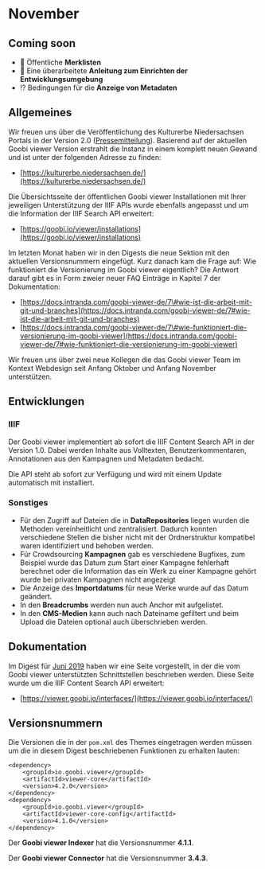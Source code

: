 # November

## Coming soon

* 🔖 Öffentliche **Merklisten**
* 📝 Eine überarbeitete **Anleitung zum Einrichten der Entwicklungsumgebung**
* ⁉ Bedingungen für die **Anzeige von Metadaten**

## Allgemeines

Wir freuen uns über die Veröffentlichung des Kulturerbe Niedersachsen Portals in der Version 2.0 \([Pressemitteilung](https://www.mwk.niedersachsen.de/startseite/aktuelles/presseinformationen/kulturerbe-niedersachsen-de-2-0-181282.html9)\). Basierend auf der aktuellen Goobi viewer Version erstrahlt die Instanz in einem komplett neuen Gewand und ist unter der folgenden Adresse zu finden:

* [https://kulturerbe.niedersachsen.de/](https://kulturerbe.niedersachsen.de/)

Die Übersichtsseite der öffentlichen Goobi viewer Installationen mit Ihrer jeweiligen Unterstützung der IIIF APIs wurde ebenfalls angepasst und um die Information der IIIF Search API erweitert:

* [https://goobi.io/viewer/installations](https://goobi.io/viewer/installations)

Im letzten Monat haben wir in den Digests die neue Sektion mit den aktuellen Versionsnummern eingefügt. Kurz danach kam die Frage auf: Wie funktioniert die Versionierung im Goobi viewer eigentlich? Die Antwort darauf gibt es in Form zweier neuer FAQ Einträge in Kapitel 7 der Dokumentation:

* [https://docs.intranda.com/goobi-viewer-de/7\#wie-ist-die-arbeit-mit-git-und-branches](https://docs.intranda.com/goobi-viewer-de/7#wie-ist-die-arbeit-mit-git-und-branches) 
* [https://docs.intranda.com/goobi-viewer-de/7\#wie-funktioniert-die-versionierung-im-goobi-viewer](https://docs.intranda.com/goobi-viewer-de/7#wie-funktioniert-die-versionierung-im-goobi-viewer)

Wir freuen uns über zwei neue Kollegen die das Goobi viewer Team im Kontext Webdesign seit Anfang Oktober und Anfang November unterstützen.

## Entwicklungen

### IIIF

Der Goobi viewer implementiert ab sofort die IIIF Content Search API in der Version 1.0. Dabei werden Inhalte aus Volltexten, Benutzerkommentaren, Annotationen aus den Kampagnen und Metadaten bedacht.

Die API steht ab sofort zur Verfügung und wird mit einem Update automatisch mit installiert.

### Sonstiges

* Für den Zugriff auf Dateien die in **DataRepositories** liegen wurden die Methoden vereinheitlicht und zentralisiert. Dadurch konnten verschiedene Stellen die bisher nicht mit der Ordnerstruktur kompatibel waren identifiziert und behoben werden.
* Für Crowdsourcing **Kampagnen** gab es verschiedene Bugfixes, zum Beispiel wurde das Datum zum Start einer Kampagne fehlerhaft berechnet oder die Information das ein Werk zu einer Kampagne gehört wurde bei privaten Kampagnen nicht angezeigt
* Die Anzeige des **Importdatums** für neue Werke wurde auf das Datum geändert.
* In den **Breadcrumbs** werden nun auch Anchor mit aufgelistet.
* In den **CMS-Medien** kann auch nach Dateiname gefiltert und beim Upload die Dateien optional auch überschrieben werden.

## Dokumentation

Im Digest für [Juni 2019](6.md#dokumentation) haben wir eine Seite vorgestellt, in der die vom Goobi viewer unterstützten Schnittstellen beschrieben werden. Diese Seite wurde um die IIIF Content Search API erweitert:

* [https://viewer.goobi.io/interfaces/](https://viewer.goobi.io/interfaces/)

## Versionsnummern

Die Versionen die in der `pom.xml` des Themes eingetragen werden müssen um die in diesem Digest beschriebenen Funktionen zu erhalten lauten:

```markup
<dependency>
    <groupId>io.goobi.viewer</groupId>
    <artifactId>viewer-core</artifactId>
    <version>4.2.0</version>
</dependency>
<dependency>
    <groupId>io.goobi.viewer</groupId>
    <artifactId>viewer-core-config</artifactId>
    <version>4.1.0</version>
</dependency>
```

Der **Goobi viewer Indexer** hat die Versionsnummer **4.1.1**. 

Der **Goobi viewer Connector** hat die Versionsnummer **3.4.3**.

